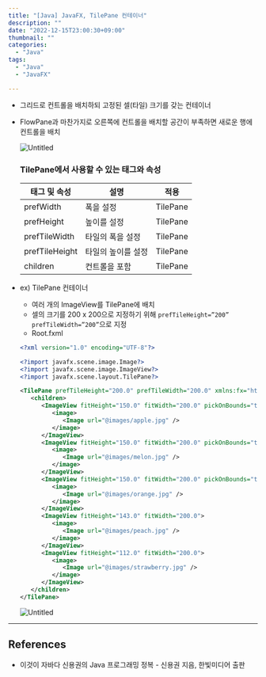 ```yaml
---
title: "[Java] JavaFX, TilePane 컨테이너"
description: ""
date: "2022-12-15T23:00:30+09:00"
thumbnail: ""
categories:
  - "Java"
tags:
  - "Java"
  - "JavaFX"

---
```

<!--more-->

- 그리드로 컨트롤을 배치하되 고정된 셀(타일) 크기를 갖는 컨테이너
- FlowPane과 마찬가지로 오른쪽에 컨트롤을 배치할 공간이 부족하면 새로운 행에 컨트롤을 배치
    
    ![Untitled](/images/lang_java/javaFx/TilePane_컨테이너/Untitled.png)
    
    ### TilePane에서 사용할 수 있는 태그와 속성
    
    | 태그 및 속성 | 설명 | 적용 |
    | --- | --- | --- |
    | prefWidth | 폭을 설정 | TilePane |
    | prefHeight | 높이를 설정 | TilePane |
    | prefTileWidth | 타일의 폭을 설정 | TilePane |
    | prefTileHeight | 타일의 높이를 설정 | TilePane |
    | children | 컨트롤을 포함 | TilePane |
- ex) TilePane 컨테이너
    - 여러 개의 ImageView를 TilePane에 배치
    - 셀의 크기를 200 x 200으로 지정하기 위해 `prefTileHeight=”200” prefTileWidth=”200”`으로 지정
    - Root.fxml
    
    ```xml
    <?xml version="1.0" encoding="UTF-8"?>
    
    <?import javafx.scene.image.Image?>
    <?import javafx.scene.image.ImageView?>
    <?import javafx.scene.layout.TilePane?>
    
    <TilePane prefTileHeight="200.0" prefTileWidth="200.0" xmlns:fx="http://javafx.com/fxml/1" xmlns="http://javafx.com/javafx/19">
       <children>
          <ImageView fitHeight="150.0" fitWidth="200.0" pickOnBounds="true" preserveRatio="true">
             <image>
                <Image url="@images/apple.jpg" />
             </image>
          </ImageView>
          <ImageView fitHeight="150.0" fitWidth="200.0" pickOnBounds="true" preserveRatio="true">
             <image>
                <Image url="@images/melon.jpg" />
             </image>
          </ImageView>
          <ImageView fitHeight="150.0" fitWidth="200.0" pickOnBounds="true" preserveRatio="true">
             <image>
                <Image url="@images/orange.jpg" />
             </image>
          </ImageView>
          <ImageView fitHeight="143.0" fitWidth="200.0">
             <image>
                <Image url="@images/peach.jpg" />
             </image>
          </ImageView>
          <ImageView fitHeight="112.0" fitWidth="200.0">
             <image>
                <Image url="@images/strawberry.jpg" />
             </image>
          </ImageView>
       </children>
    </TilePane>
    ```
    
    ![Untitled](/images/lang_java/javaFx/TilePane_컨테이너/Untitled%201.png)
    

---

## References

- 이것이 자바다 신용권의 Java 프로그래밍 정복 - 신용권 지음, 한빛미디어 출판
